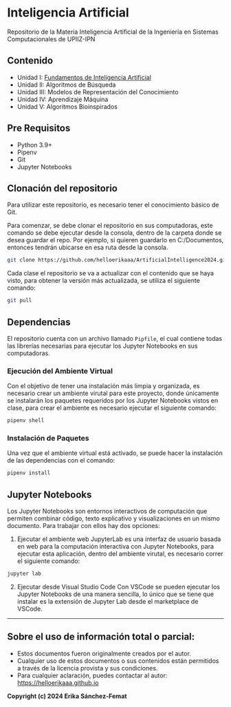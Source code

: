 # Inteligencia Artificial
Repositorio de la Materia Inteligencia Artificial de la Ingeniería en Sistemas Computacionales de UPIIZ-IPN

## Contenido
* Unidad I: [Fundamentos de Inteligencia Artificial](https://github.com/helloerikaaa/ArtificialIntelligence2024/tree/main/I)
* Unidad II: Algoritmos de Búsqueda
* Unidad III: Modelos de Representación del Conocimiento
* Unidad IV: Aprendizaje Máquina
* Unidad V: Algoritmos Bioinspirados

## Pre Requisitos
* Python 3.9+
* Pipenv
* Git
* Jupyter Notebooks

## Clonación del repositorio
Para utilizar este repositorio, es necesario tener el conocimiento básico de Git.

Para comenzar, se debe clonar el repositorio en sus computadoras, este comando se debe ejecutar desde la consola, dentro de la carpeta donde se desea guardar el repo. Por ejemplo, si quieren guardarlo en C:/Documentos, entonces tendrán ubicarse en esa ruta desde la consola.

```bash
git clone https://github.com/helloerikaaa/ArtificialIntelligence2024.git
```
Cada clase el repositorio se va a actualizar con el contenido que se haya visto, para obtener la versión más actualizada, se utiliza el siguiente comando:
```bash
git pull
```

## Dependencias
El repositorio cuenta con un archivo llamado `Pipfile`, el cual contiene todas las librerías necesarias para ejecutar los Jupyter Notebooks en sus computadoras.
### Ejecución del Ambiente Virtual
Con el objetivo de tener una instalación más limpia y organizada, es necesario crear un ambiente virutal para este proyecto, donde únicamente se instalarán los paquetes requeridos por los Jupyter Notebooks vistos en clase, para crear el ambiente es necesario ejecutar el siguiente comando:
```bash
pipenv shell
```

### Instalación de Paquetes
Una vez que el ambiente virtual está activado, se puede hacer la instalación de las dependencias con el comando:
```bash
pipenv install
```

## Jupyter Notebooks
Los Jupyter Notebooks son entornos interactivos de computación que permiten combinar código, texto explicativo y visualizaciones en un mismo documento. Para trabajar con ellos hay dos opciones:
1. Ejecutar el ambiente web
JupyterLab es una interfaz de usuario basada en web para la computación interactiva con Jupyter Notebooks, para ejecutar esta aplicación, dentro del ambiente virutal, es necesario correr el siguiente comando:
```bash
jupyter lab
```
2. Ejecutar desde Visual Studio Code
Con VSCode se pueden ejecutar los Jupyter Notebooks de una manera sencilla, lo único que se tiene que instalar es la extensión de Jupyter Lab desde el marketplace de VSCode.

------
## Sobre el uso de información total o parcial:
* Estos documentos fueron originalmente creados por el autor.
* Cualquier uso de estos documentos o sus contenidos están permitidos a través de la licencia provista y sus condiciones.
* Para cualquier aclaración, puedes contactar al autor: https://helloerikaaa.github.io

**Copyright (c) 2024 Erika Sánchez-Femat**